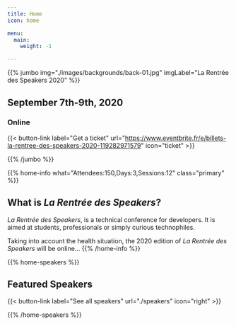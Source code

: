 ```yaml
---
title: Home
icon: home

menu:
  main:
    weight: -1

---
```


<!-- ... -->

{{% jumbo img="./images/backgrounds/back-01.jpg" imgLabel="La Rentrée des Speakers 2020" %}}


## September 7th-9th, 2020
### Online

<!-- ... -->

{{< button-link label="Get a ticket"
                url="https://www.eventbrite.fr/e/billets-la-rentree-des-speakers-2020-119282971579"
                icon="ticket" >}}

<!-- ... -->

{{% /jumbo %}}

<!-- ... -->

{{% home-info what="Attendees:150,Days:3,Sessions:12" class="primary" %}}

## What is *La Rentrée des Speakers*?

*La Rentrée des Speakers*, is a technical conference for developers. 
It is aimed at students, professionals or simply curious technophiles.

Taking into account the health situation, the 2020 edition of *La Rentrée des Speakers* will be online...
{{% /home-info %}}

<!-- ... -->
<!--
{{% home-tickets %}}
<a class="btn primary" href="https://www.billetweb.fr/devfest-bdm-2020" target="_blank"><svg class="icon icon-cfp"><use xlink:href="#ticket"></use></svg>Ticketing</a>

<ul>
<li>{{< ticket name="Pre Early Birds"
           starts="2019-11-22"
           ends="2019-11-30"
           price="20 €"
           info="25 first places"
           close="true"
           url="https://www.billetweb.fr/devfest-bdm-2020" >}}</li>
<li>{{< ticket name="Early Birds"
           starts="2019-12-01"
           ends="2019-12-15"
           price="25 €"
           info="50 next places"
           close="true"
           url="https://www.billetweb.fr/devfest-bdm-2020" >}}</li>
<li>{{< ticket name="Normal"
           starts="2019-12-16"
           ends="2020-02-27"
           price="30 €"
           info="325 remaining places"
           url="https://www.billetweb.fr/devfest-bdm-2020" >}}</li>
</ul>
{{% /home-tickets %}}


<!-- ... -->
{{% home-speakers %}}
## Featured Speakers

{{< button-link label="See all speakers"
                url="./speakers"
                icon="right" >}}

{{% /home-speakers %}}

<!-- ... -->
<!--
{{% home-location
    image="/images/map.jpg"
    address="20 Rue Duquesne, 29200 Brest, France"
    latitude="48.3918316"
    longitude="-4.4883138" %}}

## The venue

### Faculté de Lettres et Sciences Humaines

The Faculté de Lettres et Sciences Humaines, at the very heart of Brest, hosts once again the La Rentrée des Speakers

{{% /home-location %}}

<!-- ... -->

<!--
{{% youtube-section 

    title="Aftermovie La Rentrée des Speakers 2019" 
    link="q_dndapuilI" %}}

<!-- ... -->
